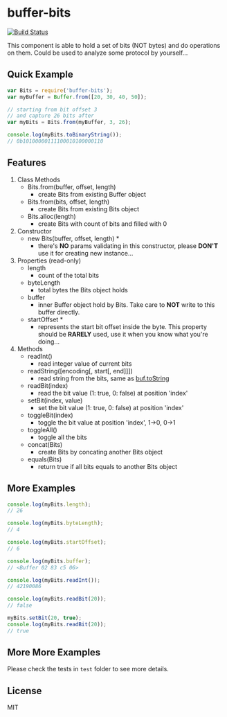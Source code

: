 # buffer-bits

[![Build Status](https://travis-ci.org/strawhatboy/buffer-bits.svg?branch=master)](https://travis-ci.org/strawhatboy/buffer-bits)

This component is able to hold a set of bits (NOT bytes) and do operations on them. Could be used to analyze some protocol by yourself...

## Quick Example
```js
var Bits = require('buffer-bits');
var myBuffer = Buffer.from([20, 30, 40, 50]);

// starting from bit offset 3
// and capture 26 bits after
var myBits = Bits.from(myBuffer, 3, 26);    

console.log(myBits.toBinaryString());
// 0b10100000111100010100000110
```

## Features

1. Class Methods
    * Bits.from(buffer, offset, length) 
        - create Bits from existing Buffer object
    * Bits.from(bits, offset, length)
        - create Bits from existing Bits object
    * Bits.alloc(length)
        - create Bits with count of bits and filled with 0
2. Constructor
    * new Bits(buffer, offset, length) *
        - there's __NO__ params validating in this constructor, please __DON'T__ use it for creating new instance...
2. Properties (read-only)
    * length
        - count of the total bits
    * byteLength
        - total bytes the Bits object holds
    * buffer
        - inner Buffer object hold by Bits. Take care to __NOT__ write to this buffer directly.
    * startOffset *
        - represents the start bit offset inside the byte. This property should be __RARELY__ used, use it when you know what you're doing...
3. Methods
    * readInt()
        - read integer value of current bits
    * readString([encoding[, start[, end]]])
        - read string from the bits, same as [buf.toString](https://nodejs.org/api/buffer.html#buffer_buf_tostring_encoding_start_end)
    * readBit(index)
        - read the bit value (1: true, 0: false) at position 'index'
    * setBit(index, value)
        - set the bit value (1: true, 0: false) at position 'index'
    * toggleBit(index)
        - toggle the bit value at position 'index', 1->0, 0->1
    * toggleAll()
        - toggle all the bits
    * concat(Bits)
        - create Bits by concating another Bits object
    * equals(Bits)
        - return true if all bits equals to another Bits object

## More Examples
```js
console.log(myBits.length);
// 26

console.log(myBits.byteLength);
// 4

console.log(myBits.startOffset);
// 6

console.log(myBits.buffer);
// <Buffer 02 83 c5 06>

console.log(myBits.readInt());
// 42190086

console.log(myBits.readBit(20));
// false

myBits.setBit(20, true);
console.log(myBits.readBit(20));
// true
```

## More More Examples
Please check the tests in `test` folder to see more details.

## License
MIT